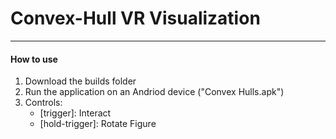 # Convex-Hull VR Visualization

<hr></hr>

#### How to use ####
1. Download the builds folder
2. Run the application on an Andriod device ("Convex Hulls.apk")
3. Controls:
   - \[trigger\]: Interact
   - \[hold-trigger\]: Rotate Figure
